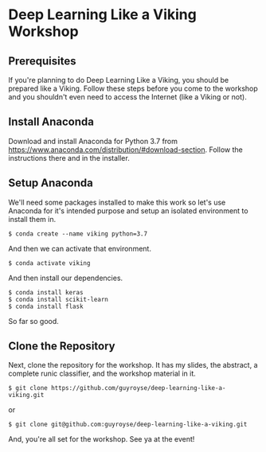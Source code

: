 # Deep Learning Like a Viking Workshop
## Prerequisites

If you're planning to do Deep Learning Like a Viking, you should be prepared
like a Viking. Follow these steps before you come to the workshop and you
shouldn't even need to access the Internet (like a Viking or not).

## Install Anaconda

Download and install Anaconda for Python 3.7 from
https://www.anaconda.com/distribution/#download-section.
Follow the instructions there and in the installer.

## Setup Anaconda

We'll need some packages installed to make this work so let's use Anaconda for
it's intended purpose and setup an isolated environment to install them in.

    $ conda create --name viking python=3.7

And then we can activate that environment.

    $ conda activate viking

And then install our dependencies.

    $ conda install keras
    $ conda install scikit-learn
    $ conda install flask

So far so good.

## Clone the Repository

Next, clone the repository for the workshop. It has my slides, the abstract, a
complete runic classifier, and the workshop material in it.

    $ git clone https://github.com/guyroyse/deep-learning-like-a-viking.git

or

    $ git clone git@github.com:guyroyse/deep-learning-like-a-viking.git

And, you're all set for the workshop. See ya at the event!
